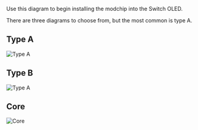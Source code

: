 Use this diagram to begin installing the modchip into the Switch OLED.

There are three diagrams to choose from, but the most common is type A.

## Type A 

![Type A](https://github.com/sthetix/OLED-DIAGRAM/blob/main/OLED-DIAGRAM-TYPE-A.jpg)

## Type B 

![Type A](https://github.com/sthetix/OLED-DIAGRAM/blob/main/OLED-DIAGRAM-TYPE-B.jpg)

## Core 

![Core](https://github.com/sthetix/OLED-DIAGRAM/blob/main/OLED-DIAGRAM-HW-SX-CORE.jpg)

